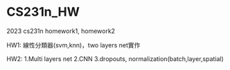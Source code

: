 # CS231n_HW
2023 cs231n homework1, homework2

HW1:
線性分類器(svm,knn)，two layers net實作

HW2:
1.Multi layers net
2.CNN
3.dropouts, normalization(batch,layer,spatial)
